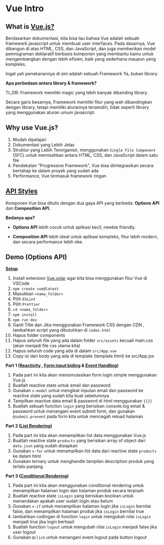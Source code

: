 # Vue Intro

## What is [Vue.js?](https://vuejs.org/guide/introduction.html)

Berdasarkan dokumentasi, kita bisa tau bahwa Vue adalah sebuah framework javascript untuk membuat user interfaces. Pada dasarnya, Vue dibangun di atas HTML, CSS, dan JavaScript, dan juga memberikan model pemrograman deklaratif berbasis komponen yang membantu kamu untuk mengembangkan  dengan lebih efisien, baik yang sederhana maupun yang kompleks.

Ingat yah penekanannya di sini adalah sebuah Framework Ya, bukan library.

**Apa perbedaan antara library & framework?**

TL;DR: Framework memiliki magic yang lebih banyak dibanding library.

Secara garis besarnya, Framework memiliki fitur yang wah dibandingkan dengan library, tetapi memiliki aturannya tersendiri, tidak seperti library yang menggunakan aturan umum javascript.

## Why use Vue.js?
1. Mudah dipelajari
2. Dokumentasi yang Lebih Jelas
3. Struktur yang Lebih Terorganisir, menggunakan `Single File Component` (SFC) untuk memisahkan antara HTML, CSS, dan JavaScript dalam satu file
4. Pendekatan "Progressive Framework", Vue bisa diintegrasikan secara bertahap ke dalam proyek yang sudah ada
5. Performance, Vue termasuk framework ringan

## [API Styles](https://vuejs.org/guide/introduction.html#api-styles)

Komponen Vue bisa ditulis dengan dua gaya API yang berbeda: **Options API** dan **Composition API.**

**Bedanya apa?** 

- **Options API** lebih cocok untuk aplikasi kecil, newbie friendly.

- **Composition API** lebih ideal untuk aplikasi kompleks, fitur lebih modern, dan secara performance lebih oke.

## Demo (Options API)

[**Setup**](https://vuejs.org/guide/quick-start.html)

1. Install extension [Vue.volar](https://marketplace.visualstudio.com/items/?itemName=Vue.volar) agar kita bisa menggunakan fitur Vue di VSCode
2. `npm create vue@latest`
3. Masukkan `<nama_folder>`
4. Pilih `ESLint`
5. Pilih `Prettier`
6. `cd <nama_folder>`
7. `npm install`
8. `npm run dev`
9. Ganti Title dan Jika menggunakan Framework CSS dengan CDN , tambahkan script yang dibutuhkan di `index.html`
10. Hapus folder components
11. Hapus seluruh file yang ada dalam folder `src/assets` kecuali main.css (akan menjadi file css utama kita) 
12. Hapus seluruh code yang ada di dalam `src/App.vue`
13. Copy isi dari body yang ada di template (template.html) ke src/App.jsx 

**Part 1 ([Reactivity](https://vuejs.org/guide/essentials/reactivity-fundamentals.html) , [Form input biding](https://vuejs.org/guide/essentials/forms.html)  & [Event Handling](https://vuejs.org/guide/essentials/event-handling.html))**

1. Pada part ini kita akan mensimulasikan form login simple menggunakan Vue.js
2. Buatlah reactive state untuk email dan password
3. Gunakan `v-model` untuk mengikat inputan email dan password ke reactive state yang sudah kita buat sebelumnya
4. Tampilkan reactive data email & password di html menggunakan `{{}}`
5. Buatlah sebuah function `login` yang berisikan console.log email & password untuk menangani event submit form, dan gunakan `@submit.prevent` pada form kita untuk mencegah reload halaman

**Part 2 ([List Rendering](https://vuejs.org/guide/essentials/list.html))** 

1. Pada part ini kita akan menampilkan list data menggunakan Vue.js
2. Buatlah reactive state `products` yang berisikan array of object dari `data.json` yang sudah disiapkan
3. Gunakan `v-for` untuk menampilkan list data dari reactive state `products` ke dalam html
4. Gunakan ternary untuk menghandle tampilan description produk yang terlalu panjang.

**Part 3 ([Conditional Rendering](https://vuejs.org/guide/essentials/conditional.html))**

1. Pada part ini kita akan menggunakan conditional rendering untuk menampilkan halaman login dan halaman produk secara terpisah
2. Buatlah reactive state `isLogin` yang berisikan boolean untuk menandakan apakah user sudah login atau belum
3. Gunakan `v-if` untuk menampilkan halaman login jika `isLogin` bernilai false, dan menampilkan halaman produk jika `isLogin` bernilai true
4. tambahkan codingan di function `login` untuk mengubah nilai `isLogin` menjadi true jika login berhasil
5. Buatlah function `logout` untuk mengubah nilai `isLogin` menjadi false jika user logout
6. Gunakan `@click` untuk menangani event logout pada button logout
